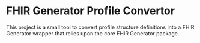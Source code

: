 # FHIR Generator Profile Convertor

This project is a small tool to convert profile structure definitions into a FHIR Generator wrapper that relies upon the core FHIR Generator package.